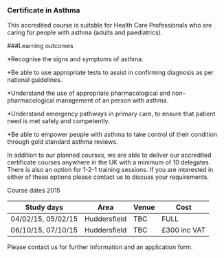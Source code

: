 ### Certificate in Asthma

This accredited course is suitable for Health Care Professionals who are caring for people with asthma (adults and paediatrics).

###Learning outcomes

*Recognise the signs and symptoms of asthma.

*Be able to use appropriate tests to assist in confirming diagnosis as per national guidelines.

*Understand the use of appropriate pharmacological and non-pharmacological management of an person with asthma.

*Understand emergency pathways in primary care, to ensure that patient need is met safely and competently.

*Be able to empower people with asthma to take control of their condition through gold standard asthma reviews.


In addition to our planned courses, we are able to deliver our accredited certificate courses anywhere in the UK with a minimum of 10 delegates. There is also an option for 1-2-1 training sessions. If you are interested in either of these options please contact us to discuss your requirements.

Course dates 2015

|Study days	        |	Area         |Venue  |Cost         |	
|-------------------|--------------|-------|------------ |
|04/02/15, 05/02/15 |Huddersfield  |TBC	   |FULL         |
|06/10/15, 07/10/15 |Huddersfield  |TBC	   |£300 inc VAT |

Please contact us for further information and an application form.

